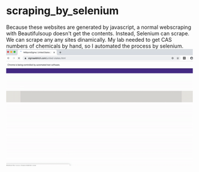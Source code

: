 # scraping_by_selenium
Because these websites are generated by javascript, a normal webscraping with Beautifulsoup doesn't get the contents.
Instead, Selenium can scrape. We can scrape any any sites dinamically.
My lab needed to get CAS numbers of chemicals by hand, so I automated the process by selenium.
![selenium_scraping](selenium_scraping.gif)
